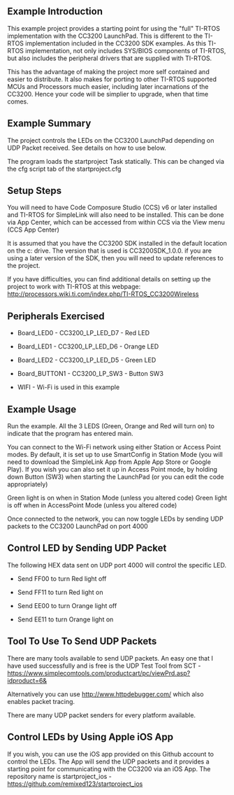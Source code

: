 Example Introduction
--------------------
This example project provides a starting point for using the "full" TI-RTOS 
implementation with the CC3200 LaunchPad. This is different to the TI-RTOS 
implementation included in the CC3200 SDK examples. As this TI-RTOS 
implementation, not only includes SYS/BIOS components of TI-RTOS, but also 
includes the peripheral drivers that are supplied with TI-RTOS.

This has the advantage of making the project more self contained and easier to
distribute. It also makes for porting to other TI-RTOS supported MCUs and 
Processors much easier, including later incarnations of the CC3200. Hence
your code will be simplier to upgrade, when that time comes.

Example Summary
---------------

The project controls the LEDs on the CC3200 LaunchPad depending on UDP Packet 
received. See details on how to use below.

The program loads the startproject Task statically. This can be changed via the
cfg script tab of the startproject.cfg

Setup Steps
-----------

You will need to have Code Composure Studio (CCS) v6 or later installed and 
TI-RTOS for SimpleLink will also need to be installed. This can be done via 
App Center, which can be accessed from within CCS via the View menu (CCS App
Center)

It is assumed that you have the CC3200 SDK installed in the default location on
the c: drive. The version that is used is CC3200SDK_1.0.0. if you are using a
later version of the SDK, then you will need to update references to the project.

If you have difficulties, you can find additional details on setting up the 
project to work with TI-RTOS at this webpage:
http://processors.wiki.ti.com/index.php/TI-RTOS_CC3200Wireless

Peripherals Exercised
---------------------
* Board_LED0 - CC3200_LP_LED_D7 - Red LED
* Board_LED1 - CC3200_LP_LED_D6 - Orange LED
* Board_LED2 - CC3200_LP_LED_D5 - Green LED

* Board_BUTTON1 - CC3200_LP_SW3 - Button SW3

* WIFI - Wi-Fi is used in this example

Example Usage
-------------
Run the example. All the 3 LEDS (Green, Orange and Red will turn on) to indicate
that the program has entered main. 

You can connect to the Wi-Fi network using either Station or Access Point modes.
By default, it is set up to use SmartConfig in Station Mode (you will need to 
download the SimpleLink App from Apple App Store or Google Play). If you wish you
can also set it up in Access Point mode, by holding down Button (SW3) when starting
the LaunchPad (or you can edit the code appropriately)

Green light is on when in Station Mode (unless you altered code)
Green light is off when in AccessPoint Mode (unless you altered code)

Once connected to the network, you can now toggle LEDs by sending UDP packets to 
the CC3200 LaunchPad on port 4000

Control LED by Sending UDP Packet
--------------------------------

The following HEX data sent on UDP port 4000 will control the specific LED.

* Send FF00 to turn Red light off
* Send FF11 to turn Red light on

* Send EE00 to turn Orange light off
* Send EE11 to turn Orange light on

Tool To Use To Send UDP Packets
-------------------------------

There are many tools available to send UDP packets. An easy one that I have 
used successfully and is free is the UDP Test Tool from SCT - 
https://www.simplecomtools.com/productcart/pc/viewPrd.asp?idproduct=6& 

Alternatively you can use http://www.httpdebugger.com/ which also enables
packet tracing.

There are many UDP packet senders for every platform available.

Control LEDs by Using Apple iOS App
-----------------------------------

If you wish, you can use the iOS app provided on this Github account to control the LEDs. 
The App will send the UDP packets and it provides a starting point for communicating with the 
CC3200 via an iOS App. The repository name is startproject_ios - https://github.com/remixed123/startproject_ios

